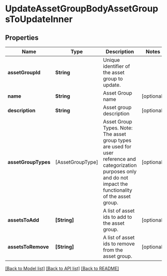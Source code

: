 # UpdateAssetGroupBodyAssetGroupsToUpdateInner

## Properties
Name | Type | Description | Notes
------------ | ------------- | ------------- | -------------
**assetGroupId** | **String** | Unique identifier of the asset group to update. | 
**name** | **String** | Asset Group name | [optional] 
**description** | **String** | Asset group description | [optional] 
**assetGroupTypes** | [AssetGroupType] | Asset Group Types. Note: The asset group types are used for user reference and categorization purposes only and do not impact the functionality of the asset group. | [optional] 
**assetsToAdd** | **[String]** | A list of asset ids to add to the asset group. | [optional] 
**assetsToRemove** | **[String]** | A list of asset ids to remove from the asset group. | [optional] 

[[Back to Model list]](../README.md#documentation-for-models) [[Back to API list]](../README.md#documentation-for-api-endpoints) [[Back to README]](../README.md)


